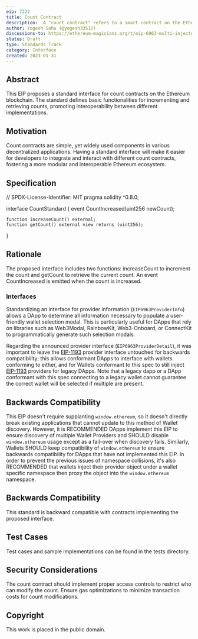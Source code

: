 ```yaml
---
eip: 7222
title: Count Contract
description:  A "count contract" refers to a smart contract on the Ethereum blockchain designed to manage and keep track of a numerical count or quantity.
author: Yogesh Sahu (@yogesh33512)
discussions-to: https://ethereum-magicians.org/t/eip-6963-multi-injected-provider-interface-aka-mipi/14076
status: Draft
type: Standards Track
category: Interface
created: 2023-01-31
---
```


## Abstract

This EIP proposes a standard interface for count contracts on the Ethereum blockchain. The standard defines basic functionalities for incrementing and retrieving counts, promoting interoperability between different implementations.

## Motivation

Count contracts are simple, yet widely used components in various decentralized applications. Having a standard interface will make it easier for developers to integrate and interact with different count contracts, fostering a more modular and interoperable Ethereum ecosystem.

## Specification

// SPDX-License-Identifier: MIT
pragma solidity ^0.8.0;

interface CountStandard {
    event CountIncreased(uint256 newCount);

    function increaseCount() external;
    function getCount() external view returns (uint256);
}

## Rationale
The proposed interface includes two functions: increaseCount to increment the count and getCount to retrieve the current count. An event CountIncreased is emitted when the count is increased.

### Interfaces

Standardizing an interface for provider information (`EIP6963ProviderInfo`) allows a DApp to determine all information necessary to populate a user-friendly wallet selection modal. This is particularly useful for DApps that rely on libraries such as Web3Modal, RainbowKit, Web3-Onboard, or ConnectKit to programmatically generate such selection modals.

Regarding the announced provider interface (`EIP6963ProviderDetail`), it was important to leave the [EIP-1193](./eip-1193.md) provider interface untouched for backwards compatibility; this allows conformant DApps to interface with wallets conforming to either, and for Wallets conformant to this spec to still inject [EIP-1193](./eip-1193.md) providers for legacy DApps. Note that a legacy dapp or a DApp conformant with this spec connecting to a legacy wallet cannot guarantee the correct wallet will be selected if multiple are present.

## Backwards Compatibility

This EIP doesn't require supplanting `window.ethereum`, so it doesn't directly break existing applications that cannot update to this method of Wallet discovery. However, it is RECOMMENDED DApps implement this EIP to ensure discovery of multiple Wallet Providers and SHOULD disable `window.ethereum` usage except as a fail-over when discovery fails. Similarly, Wallets SHOULD keep compatibility of `window.ethereum` to ensure backwards compatibility for DApps that have not implemented this EIP. In order to prevent the previous issues of namespace collisions, it's also RECOMMENDED that wallets inject their provider object under a wallet specific namespace then proxy the object into the `window.ethereum` namespace.

## Backwards Compatibility
This standard is backward compatible with contracts implementing the proposed interface.

## Test Cases
Test cases and sample implementations can be found in the tests directory.

## Security Considerations
The count contract should implement proper access controls to restrict who can modify the count.
Ensure gas optimizations to minimize transaction costs for count modifications.

## Copyright
This work is placed in the public domain.

